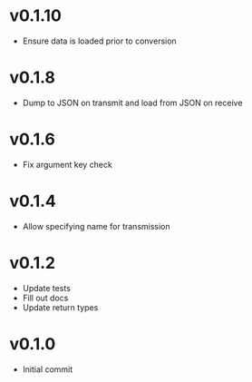 # v0.1.10
* Ensure data is loaded prior to conversion

# v0.1.8
* Dump to JSON on transmit and load from JSON on receive

# v0.1.6
* Fix argument key check

# v0.1.4
* Allow specifying name for transmission

# v0.1.2
* Update tests
* Fill out docs
* Update return types

# v0.1.0
* Initial commit
